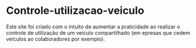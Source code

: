 # Controle-utilizacao-veiculo

Este site foi criado com o intuito de aumentar a praticidade ao realizar o controle de utilização de um veículo compartilhado 
(em epresas que cedem veículos ao colaboradores por exemplo).
